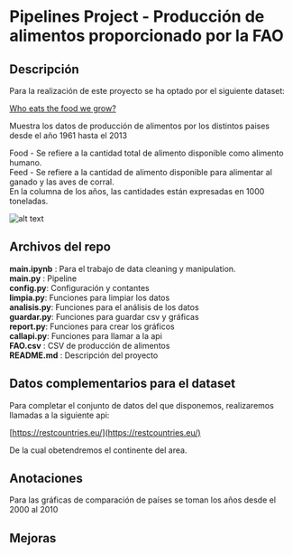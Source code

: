 # Pipelines Project - Producción de alimentos proporcionado por la FAO

## Descripción

Para la realización de este proyecto se ha optado por el siguiente dataset:  

[Who eats the food we grow?](https://www.kaggle.com/dorbicycle/world-foodfeed-production)  

Muestra los datos de producción de alimentos por los distintos paises desde el año 1961 hasta el 2013

Food - Se refiere a la cantidad total de alimento disponible como alimento humano.  
Feed - Se refiere a la cantidad de alimento disponible para alimentar al ganado y las aves de corral.  
En la columna de los años, las cantidades están expresadas en 1000 toneladas.  

![alt text](https://upload.wikimedia.org/wikipedia/commons/thumb/d/db/FAO_logo.svg/245px-FAO_logo.svg.png "FAO")

## Archivos del repo

**main.ipynb** : Para el trabajo de data cleaning y manipulation.  
**main.py** : Pipeline  
**config.py**: Configuración y contantes  
**limpia.py**: Funciones para limpiar los datos  
**analisis.py**: Funciones para el análisis de los datos  
**guardar.py**: Funciones para guardar csv y gráficas  
**report.py**: Funciones para crear los gráficos  
**callapi.py**: Funciones para llamar a la api  
**FAO.csv** : CSV de producción de alimentos  
**README.md** : Descripción del proyecto  


## Datos complementarios para el dataset

Para completar el conjunto de datos del que disponemos, realizaremos llamadas a la siguiente api:  

[https://restcountries.eu/](https://restcountries.eu/)  

De la cual obetendremos el continente del area.  

## Anotaciones

Para las gráficas de comparación de países se toman los años desde el 2000 al 2010

## Mejoras


